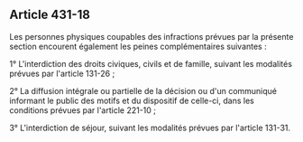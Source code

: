 Article 431-18
----
Les personnes physiques coupables des infractions prévues par la présente
section encourent également les peines complémentaires suivantes :

1° L'interdiction des droits civiques, civils et de famille, suivant les
modalités prévues par l'article 131-26 ;

2° La diffusion intégrale ou partielle de la décision ou d'un communiqué
informant le public des motifs et du dispositif de celle-ci, dans les conditions
prévues par l'article 221-10 ;

3° L'interdiction de séjour, suivant les modalités prévues par l'article 131-31.
